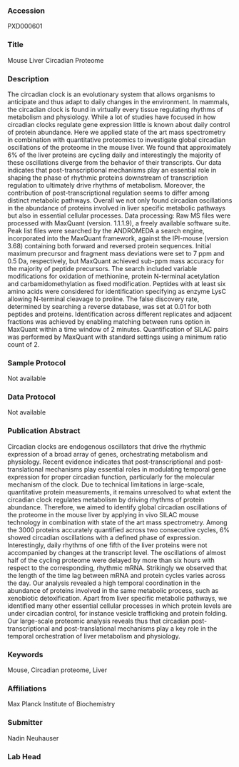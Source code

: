 ### Accession
PXD000601

### Title
Mouse Liver Circadian Proteome

### Description
The circadian clock is an evolutionary system that allows organisms to anticipate and thus adapt to daily changes in the environment. In mammals, the circadian clock is found in virtually every tissue regulating rhythms of metabolism and physiology. While a lot of studies have focused in how circadian clocks regulate gene expression little is known about daily control of protein abundance. Here we applied state of the art mass spectrometry in combination with quantitative proteomics to investigate global circadian oscillations of the proteome in the mouse liver. We found that approximately 6% of the liver proteins are cycling daily and interestingly the majority of these oscillations diverge from the behavior of their transcripts. Our data indicates that post-transcriptional mechanisms play an essential role in shaping the phase of rhythmic proteins downstream of transcription regulation to ultimately drive rhythms of metabolism. Moreover, the contribution of post-transcriptional regulation seems to differ among distinct metabolic pathways. Overall we not only found circadian oscillations in the abundance of proteins involved in liver specific metabolic pathways but also in essential cellular processes. Data processing: Raw MS files were processed with MaxQuant (version. 1.1.1.9), a freely available software suite. Peak list files were searched by the ANDROMEDA a search engine, incorporated into the MaxQuant framework, against the IPI-mouse (version 3.68) containing both forward and reversed protein sequences. Initial maximum precursor and fragment mass deviations were set to 7 ppm and 0.5 Da, respectively, but MaxQuant achieved sub-ppm mass accuracy for the majority of peptide precursors. The search included variable modifications for oxidation of methionine, protein N-terminal acetylation and carbamidomethylation as fixed modification. Peptides with at least six amino acids were considered for identification specifying as enzyme LysC allowing N-terminal cleavage to proline. The false discovery rate, determined by searching a reverse database, was set at 0.01 for both peptides and proteins. Identification across different replicates and adjacent fractions was achieved by enabling matching between runs option in MaxQuant within a time window of 2 minutes. Quantification of SILAC pairs was performed by MaxQuant with standard settings using a minimum ratio count of 2.

### Sample Protocol
Not available

### Data Protocol
Not available

### Publication Abstract
Circadian clocks are endogenous oscillators that drive the rhythmic expression of a broad array of genes, orchestrating metabolism and physiology. Recent evidence indicates that post-transcriptional and post-translational mechanisms play essential roles in modulating temporal gene expression for proper circadian function, particularly for the molecular mechanism of the clock. Due to technical limitations in large-scale, quantitative protein measurements, it remains unresolved to what extent the circadian clock regulates metabolism by driving rhythms of protein abundance. Therefore, we aimed to identify global circadian oscillations of the proteome in the mouse liver by applying in vivo SILAC mouse technology in combination with state of the art mass spectrometry. Among the 3000 proteins accurately quantified across two consecutive cycles, 6% showed circadian oscillations with a defined phase of expression. Interestingly, daily rhythms of one fifth of the liver proteins were not accompanied by changes at the transcript level. The oscillations of almost half of the cycling proteome were delayed by more than six hours with respect to the corresponding, rhythmic mRNA. Strikingly we observed that the length of the time lag between mRNA and protein cycles varies across the day. Our analysis revealed a high temporal coordination in the abundance of proteins involved in the same metabolic process, such as xenobiotic detoxification. Apart from liver specific metabolic pathways, we identified many other essential cellular processes in which protein levels are under circadian control, for instance vesicle trafficking and protein folding. Our large-scale proteomic analysis reveals thus that circadian post-transcriptional and post-translational mechanisms play a key role in the temporal orchestration of liver metabolism and physiology.

### Keywords
Mouse, Circadian proteome, Liver

### Affiliations
Max Planck Institute of Biochemistry

### Submitter
Nadin Neuhauser

### Lab Head


